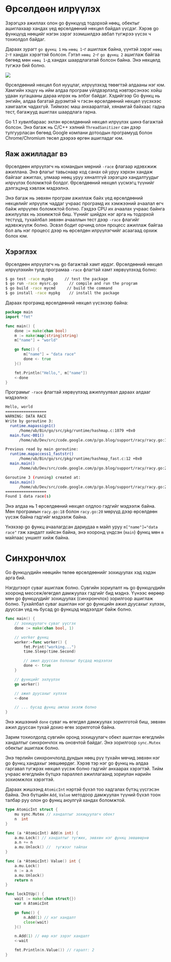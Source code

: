 # Өрсөлдөөн илрүүлэх

Зэрэгцээ ажиллах олон go функцүүд тодорхой нөөц, обектыг ашиглахаар хандах үед өрсөлдөөний нөхцөл байдал үүсдэг. Хэрэв go функцүүд нөөцийг нэгэн зэрэг эзэмшилдээ авбал түгжрээ үүсэх ч тохиолдол байдаг.

Дараах зурагт `go функц 1` нь `нөөц 1`-г ашиглаж байна, үүнтэй зэрэг `нөөц 2`-т хандах хэрэгтэй болсон. Гэтэл `нөөц 2`-г `go функц 2` ашиглаж байгаа бөгөөд мөн `нөөц 1`-д хандах шаардлагатай болсон байна. Энэ нөхцөлд _түгжээ_ бий болно.

![](res/race.svg)

Өрсөлдөөний нөхцөл бол нууцлаг, илрүүлэхэд төвөгтэй алдааны нэг юм. Хамгийн хэцүү нь ийм алдаа програм үйлдвэрлэлд нэвтэрсэнээс хойш удаан хугацааны дараа илрэх нь элбэг байдаг. Хэдийгээр Go функц нь энгийн, алдаа багатай дүрэмтэй ч гэсэн өрсөлдөөний нөхцөл үүсэхээс хамгаалж чадахгүй. Тиймээс маш анхааралтай, хянамгай байхаас гадна тест, багажууд ашиглах шаардлага гарна.

Go 1.1 хувилбараас эхлэн өрсөлдөөний нөхцөл илрүүлэх шинэ багажтай болсон. Энэ багаж нь C/C++ хэлний `ThreadSanitizer` сан дээр тулгуурласан бөгөөд Google компани дотоодын програмууд болон Chrome/Chromium төсөл дээрээ өргөн ашигладаг юм.

## Яаж ажилладаг вэ

Өрсөлдөөн илрүүлэгч нь командын мөрний `-race` флагаар идэвхжиж ажиллана. Энэ флагыг тавьснаар код санах ой уруу хэрхэн хандаж байгааг ажиглах, улмаар нөөц уруу хяналтгүй зэрэгцээ хандалтуудыг илрүүлэх боломжтой болдог. Өрсөлдөөний нөхцөл үүсмэгц түүнийг дэлгэцэнд хэвлэж мэдээлнэ.

Энэ багаж нь зөвхөн програм ажиллаж байх үед өрсөлдөөний нөхцөлийг илрүүлж чаддаг учраас програмд их хэмжээний ачаалал өгч байж илрүүлөх боломжтой болно. Гэхдээ CPU их ачаалах учраас байнга ажилуулах нь зохимжтой биш. Үүнийг шийдэх нэг арга нь тодорхой тестүүд, тухайлбал зөвхөн ачааллын тест дээр `-race` флагийг идэвхжүүлж болно. Эсвэл бодит орчинд олон процесс ажиллаж байгаа бол аль нэг процесс дээр нь өрсөлдөн илрүүлэгчийг асаагаад орхиж болох юм.

## Хэрэглэх

Өрсөлдөөн илрүүлэгч нь go багажтай хамт ирдэг. Өрсөлдөөний нөхцөл илрүүлэхийн тулд програмаа `-race` флагтай хамт хөрвүүлэхэд болно:

```sh
$ go test -race mypkg     // test the package
$ go run -race mysrc.go     // compile and run the program
$ go build -race mycmd     // build the command
$ go install -race mypkg    // install the package
```

Дараах програмд өрсөлдөөний нөхцөл үүсэхээр байна:

```go
package main
import "fmt"

func main() {
    done := make(chan bool)
    m := make(map[string]string)
    m["name"] = "world"

    go func() {
        m["name"] = "data race"
        done <- true
    }()

    fmt.Println("Hello,", m["name"])
    <-done
}
```

Програмыг `-race` флагтай хөрвүүлээд ажиллуулвал дараах алдааг мэдээлнэ:

```sh
Hello, world
==================
WARNING: DATA RACE
Write by goroutine 3:
  runtime.mapassign1()
      /home/ub/Bin/go/src/pkg/runtime/hashmap.c:1079 +0x0
  main.func·001()
      /home/ub/Dev/src/code.google.com/p/go.blog/support/racy/racy.go:18 +0xa1

Previous read by main goroutine:
  runtime.mapaccess1_faststr()
      /home/ub/Bin/go/src/pkg/runtime/hashmap_fast.c:12 +0x0
  main.main()
      /home/ub/Dev/src/code.google.com/p/go.blog/support/racy/racy.go:21 +0x289

Goroutine 3 (running) created at:
  main.main()
      /home/ub/Dev/src/code.google.com/p/go.blog/support/racy/racy.go:20 +0x18f
==================
Found 1 data race(s)
```

Энэ алдаа нь 1 өрсөлдөөний нөхцөл олдлоо гэдгийг мэдээлж байна. Мөн  програмын `racy.go:18` болон `racy.go:20` мөрүүд дээр өрсөлдөөн үүсэж байна гэдгийг мэдээлж байна.

Үнэхээр go функц ачаалагдсан дариудаа `m` майп уруу `m["name"]="data race"` гэж хандалт хийсэн байна, энэ хооронд үндсэн \(`main`\) функц мөн `m` майпаас уншилт хийж байна.


#  Синхрончлох

Go функцүүдийн нөөцийн төлөө өрсөлдөөнийг зохицуулах хэд хэдэн арга бий.

Нэгдүгээрт суваг ашиглаж болно. Сувгийн зориулалт нь go функцүүдийн хооронд мессеж/өгөгдөл дамжуулах гэдгийг бид мэднэ. Үүнээс өөрөөр мөн go функцүүдийг зохицуулах (синхрончлох) зорилгоор ашиглаж болно. Тухайлбал суваг ашиглан нэг go функцийн ажил дуусахыг хүлээх, дууссан үед нь бусад go функцэд мэдээлдэг байж болно.

```go
func main() {
    // зохицуулагч суваг үүсгэх
    done := make(chan bool, 1)

    // worker функц
    worker:=func worker() {
        fmt.Print("working...")
        time.Sleep(time.Second)

        // ажил дууссан болохыг бусдад мэдээлэх
        done <- true
    }

    // функцийг эхлүүлэх
    go worker()

    // ажил дуусахыг хүлээх
    <-done

    // ... бусад функц ажлаа эхэлж болно
}
```

Энэ жишээний `done` суваг нь өгөгдөл дамжуулах зорилготой биш, зөвхөн ажил дууссан тухай дохио өгөх зорилготой байна.

Зарим тохиолдолд сувгийн оронд зохицуулагч обект ашиглан өгөгдлийн хандалтыг синхрончлох нь оновчтой байдаг. Энэ зорилгоор `sync.Mutex` обектыг ашиглаж болно.

Энэ төрлийн синхрончлолд дундын нөөц рүү тухайн мөчид зөвхөн нэг go функц хандахыг зөвшөөрдөг. Хэрэв тэр нэг go функц нь алдаа гаргавал түгжрэх нөхцөл үүсэж болно гэдгийг анхаарах хэрэгтэй. Тийм учраас өгөгдлийн бүтцээ параллел ажиллагаанд зориулан нарийн зохиомжлох хэрэгтэй.

Дараах жишээнд `AtomicInt` нэртэй бүхэл тоо хадгалах бүтэц үүсгэсэн байна. Энэ бүтцийн `Add`, `Value` методоор дамжуулан түүний бүхэл тоон талбар руу олон go функц  аюулгүй хандах боломжтой.

```go
type AtomicInt struct {
    mu sync.Mutex // хандалтыг зохицуулагч обект
    n  int
}

func (a *AtomicInt) Add(n int) {
    a.mu.Lock() // хандалтыг түгжих, зөвхөн нэг функц зөвшөөрнө​
    a.n += n
    a.mu.Unlock() //  түгжээг тайлах
}

func (a *AtomicInt) Value() int {
    a.mu.Lock()
    n := a.n
    a.mu.Unlock()
    return n
}

func lockItUp() {
    wait := make(chan struct{})
    var n AtomicInt

    go func() {
        n.Add(1) // нэг хандалт
        close(wait)
    }()

    n.Add(1) // өөр нэг зэрэг хандалт
    <-wait

    fmt.Println(n.Value()) // гаралт: 2
}
```
